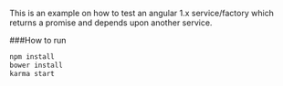 This is an example on how to test an angular 1.x service/factory which returns a promise and depends upon another service. 

###How to run

```sh
npm install
bower install
karma start
```

